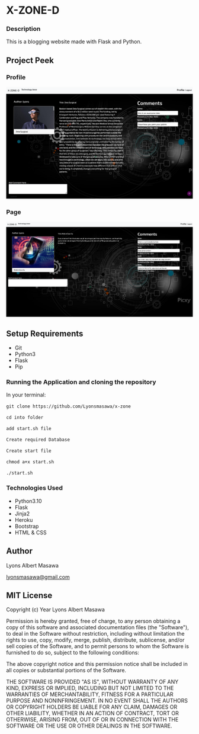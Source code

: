 # X-ZONE-D

### Description

This is a blogging website made with Flask and Python.

## Project Peek

### Profile
<img src="peek.png">

### Page
<img src="peek2.png">


## Setup Requirements

- Git
- Python3
- Flask
- Pip

### Running the Application and cloning the repository

In your terminal:

```
git clone https://github.com/Lyonsmasawa/x-zone
```

```
cd into folder
```

```
add start.sh file
```

```
Create required Database
```

```
Create start file
```

```
chmod a+x start.sh
```

```
./start.sh
```

### Technologies Used

- Python3.10
- Flask
- Jinja2
- Heroku
- Bootstrap
- HTML & CSS

## Author

 Lyons Albert Masawa
 
 lyonsmasawa@gmail.com

## MIT License

Copyright (c) Year Lyons Albert Masawa

Permission is hereby granted, free of charge, to any person obtaining a copy of this software and associated documentation files (the "Software"), to deal in the Software without restriction, including without limitation the rights to use, copy, modify, merge, publish, distribute, sublicense, and/or sell copies of the Software, and to permit persons to whom the Software is furnished to do so, subject to the following conditions:

The above copyright notice and this permission notice shall be included in all copies or substantial portions of the Software.

THE SOFTWARE IS PROVIDED "AS IS", WITHOUT WARRANTY OF ANY KIND, EXPRESS OR IMPLIED, INCLUDING BUT NOT LIMITED TO THE WARRANTIES OF MERCHANTABILITY, FITNESS FOR A PARTICULAR PURPOSE AND NONINFRINGEMENT. IN NO EVENT SHALL THE AUTHORS OR COPYRIGHT HOLDERS BE LIABLE FOR ANY CLAIM, DAMAGES OR OTHER LIABILITY, WHETHER IN AN ACTION OF CONTRACT, TORT OR OTHERWISE, ARISING FROM, OUT OF OR IN CONNECTION WITH THE SOFTWARE OR THE USE OR OTHER DEALINGS IN THE SOFTWARE.
